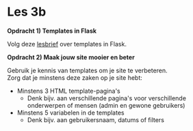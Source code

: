 # Les 3b

**Opdracht 1\) Templates in Flask**

Volg deze [lesbrief](https://drive.google.com/open?id=1C_FDwr-g1kHGIeF_yxZc8RezF5j3iF1EehH_n2sLsOM) over templates in Flask.

**Opdracht 2\) Maak jouw site mooier en beter**

Gebruik je kennis van templates om je site te verbeteren.   
Zorg dat je minstens deze zaken op je site hebt:

* Minstens 3 HTML template-pagina's 
  * Denk bijv. aan verschillende pagina's voor verschillende onderwerpen of mensen \(admin en gewone gebruikers\)
* Minstens 5 variabelen in de templates
  * Denk bijv. aan gebruikersnaam, datums of filters



